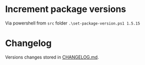 # Increment package versions
Via powershell from ```src``` folder ```.\set-package-version.ps1 1.5.15```

# Changelog
Versions changes stored in [CHANGELOG.md](./CHANGELOG.md).
